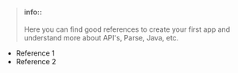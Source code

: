 > #### info::
> Here you can find good references to create your first app and understand more about API's, Parse, Java, etc.

* Reference 1
* Reference 2




<!--
\[Summary of\]

What did you need instaled

What did you need to know \(some language, IDE, etc\)

If you don know about X, please conside



# h1

## h2

### h3

#### h4

##### h5

###### h6

parag

1. numered list  
   1. sub numered list  
      1. sub sub numered list

2. bullet list

   * sub bulle list
     * sub sub bullet list

3. [x] tasklist

4. [ ] tasklist

   * [ ] subtasklist
   * [ ] sub sub tasklist

> Block
>
> Quote

```markdown
CODEBLOCK
In this first book you will find Android related tutorials that will

> #### info::Disclaimer
CODEBLOCK
```

| table l1c1 | l1c2 | l1c3 |
| :--- | :--- | :--- |
| l2c1 | l2c2 | l2c3 |
| l3c1 | l3c2 | l3c3 |



-->


